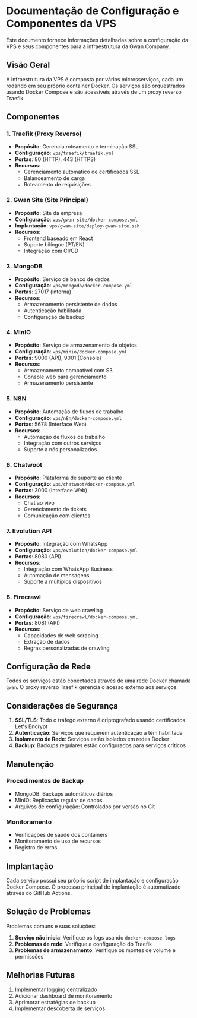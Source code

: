 # Documentação de Configuração e Componentes da VPS

Este documento fornece informações detalhadas sobre a configuração da VPS e seus componentes para a infraestrutura da Gwan Company.

## Visão Geral

A infraestrutura da VPS é composta por vários microsserviços, cada um rodando em seu próprio container Docker. Os serviços são orquestrados usando Docker Compose e são acessíveis através de um proxy reverso Traefik.

## Componentes

### 1. Traefik (Proxy Reverso)
- **Propósito**: Gerencia roteamento e terminação SSL
- **Configuração**: `vps/traefik/traefik.yml`
- **Portas**: 80 (HTTP), 443 (HTTPS)
- **Recursos**:
  - Gerenciamento automático de certificados SSL
  - Balanceamento de carga
  - Roteamento de requisições

### 2. Gwan Site (Site Principal)
- **Propósito**: Site da empresa
- **Configuração**: `vps/gwan-site/docker-compose.yml`
- **Implantação**: `vps/gwan-site/deploy-gwan-site.ssh`
- **Recursos**:
  - Frontend baseado em React
  - Suporte bilíngue (PT/EN)
  - Integração com CI/CD

### 3. MongoDB
- **Propósito**: Serviço de banco de dados
- **Configuração**: `vps/mongodb/docker-compose.yml`
- **Portas**: 27017 (interna)
- **Recursos**:
  - Armazenamento persistente de dados
  - Autenticação habilitada
  - Configuração de backup

### 4. MinIO
- **Propósito**: Serviço de armazenamento de objetos
- **Configuração**: `vps/minio/docker-compose.yml`
- **Portas**: 9000 (API), 9001 (Console)
- **Recursos**:
  - Armazenamento compatível com S3
  - Console web para gerenciamento
  - Armazenamento persistente

### 5. N8N
- **Propósito**: Automação de fluxos de trabalho
- **Configuração**: `vps/n8n/docker-compose.yml`
- **Portas**: 5678 (Interface Web)
- **Recursos**:
  - Automação de fluxos de trabalho
  - Integração com outros serviços
  - Suporte a nós personalizados

### 6. Chatwoot
- **Propósito**: Plataforma de suporte ao cliente
- **Configuração**: `vps/chatwoot/docker-compose.yml`
- **Portas**: 3000 (Interface Web)
- **Recursos**:
  - Chat ao vivo
  - Gerenciamento de tickets
  - Comunicação com clientes

### 7. Evolution API
- **Propósito**: Integração com WhatsApp
- **Configuração**: `vps/evolution/docker-compose.yml`
- **Portas**: 8080 (API)
- **Recursos**:
  - Integração com WhatsApp Business
  - Automação de mensagens
  - Suporte a múltiplos dispositivos

### 8. Firecrawl
- **Propósito**: Serviço de web crawling
- **Configuração**: `vps/firecrawl/docker-compose.yml`
- **Portas**: 8081 (API)
- **Recursos**:
  - Capacidades de web scraping
  - Extração de dados
  - Regras personalizadas de crawling

## Configuração de Rede

Todos os serviços estão conectados através de uma rede Docker chamada `gwan`. O proxy reverso Traefik gerencia o acesso externo aos serviços.

## Considerações de Segurança

1. **SSL/TLS**: Todo o tráfego externo é criptografado usando certificados Let's Encrypt
2. **Autenticação**: Serviços que requerem autenticação a têm habilitada
3. **Isolamento de Rede**: Serviços estão isolados em redes Docker
4. **Backup**: Backups regulares estão configurados para serviços críticos

## Manutenção

### Procedimentos de Backup
- MongoDB: Backups automáticos diários
- MinIO: Replicação regular de dados
- Arquivos de configuração: Controlados por versão no Git

### Monitoramento
- Verificações de saúde dos containers
- Monitoramento de uso de recursos
- Registro de erros

## Implantação

Cada serviço possui seu próprio script de implantação e configuração Docker Compose. O processo principal de implantação é automatizado através do GitHub Actions.

## Solução de Problemas

Problemas comuns e suas soluções:
1. **Serviço não inicia**: Verifique os logs usando `docker-compose logs`
2. **Problemas de rede**: Verifique a configuração do Traefik
3. **Problemas de armazenamento**: Verifique os montes de volume e permissões

## Melhorias Futuras

1. Implementar logging centralizado
2. Adicionar dashboard de monitoramento
3. Aprimorar estratégias de backup
4. Implementar descoberta de serviços 